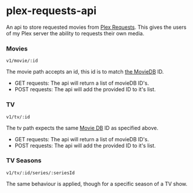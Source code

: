 # plex-requests-api

An api to store requested movies from [Plex Requests](http://requests.tomd.io).
This gives the users of my Plex server the ability to requests their own media.


### Movies

`v1/movie/:id`

The movie path accepts an id, this id is to match [the MovieDB](https://www.themoviedb.org/) ID.

- GET requests: The api will return a list of movieDB ID's.
- POST requests: The api will add the provided ID to it's list. 

### TV

`v1/tv/:id`

The tv path expects the same [Movie DB](https://www.themoviedb.org/) ID as specified above.

- GET requests: The api will return a list of movieDB ID's.
- POST requests: The api will add the provided ID to it's list.

### TV Seasons 

`v1/tv/:id/series/:seriesId`

The same behaviour is applied, though for a specific season of a TV show. 